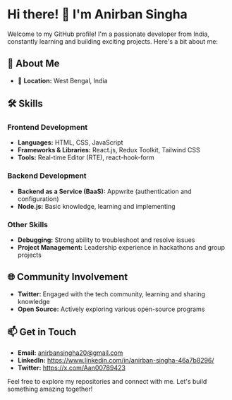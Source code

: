 # Hi there! 👋 I'm Anirban Singha

Welcome to my GitHub profile! I'm a passionate developer from India, constantly learning and building exciting projects. Here's a bit about me:

## 🌟 About Me

- 📍 **Location:** West Bengal, India

## 🛠️ Skills

### Frontend Development
- **Languages:** HTML, CSS, JavaScript
- **Frameworks & Libraries:** React.js, Redux Toolkit, Tailwind CSS
- **Tools:** Real-time Editor (RTE), react-hook-form

### Backend Development
- **Backend as a Service (BaaS):** Appwrite (authentication and configuration)
- **Node.js:** Basic knowledge, learning and implementing

### Other Skills
- **Debugging:** Strong ability to troubleshoot and resolve issues
- **Project Management:** Leadership experience in hackathons and group projects
  

## 🌐 Community Involvement

- **Twitter:** Engaged with the tech community, learning and sharing knowledge
- **Open Source:** Actively exploring various open-source programs

## 📫 Get in Touch

- **Email:** anirbansingha20@gmail.com
- **LinkedIn:** https://www.linkedin.com/in/anirban-singha-46a7b8296/
- **Twitter:**  https://x.com/Aan00789423

Feel free to explore my repositories and connect with me. Let's build something amazing together!
